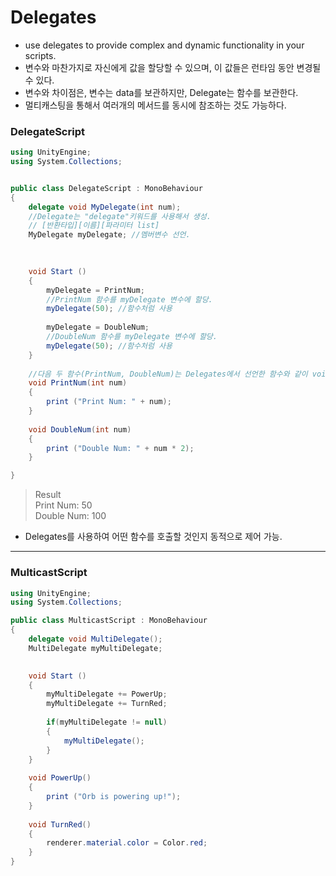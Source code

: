 Delegates
=========
- use delegates to provide complex and dynamic functionality in your scripts.
- 변수와 마찬가지로 자신에게 값을 할당할 수 있으며, 이 값들은 런타임 동안 변경될 수 있다.
- 변수와 차이점은, 변수는 data를 보관하지만, Delegate는 함수를 보관한다.
- 멀티캐스팅을 통해서 여러개의 메서드를 동시에 참조하는 것도 가능하다.

### DelegateScript
```c#
using UnityEngine;
using System.Collections;


public class DelegateScript : MonoBehaviour 
{   
    delegate void MyDelegate(int num);
    //Delegate는 "delegate"키워드를 사용해서 생성.
    // [반환타입][이름][파라미터 list]
    MyDelegate myDelegate; //멤버변수 선언.
    
    

    void Start () 
    {
        myDelegate = PrintNum;
        //PrintNum 함수를 myDelegate 변수에 할당.
        myDelegate(50); //함수처럼 사용
        
        myDelegate = DoubleNum;
        //DoubleNum 함수를 myDelegate 변수에 할당.
        myDelegate(50); //함수처럼 사용
    }
    
    //다음 두 함수(PrintNum, DoubleNum)는 Delegates에서 선언한 함수와 같이 void 타입이며 단일 정수 파라미터를 가진다.
    void PrintNum(int num)
    {
        print ("Print Num: " + num);
    }
    
    void DoubleNum(int num)
    {
        print ("Double Num: " + num * 2);
    }

}
```

> Result\
Print Num: 50\
Double Num: 100
- Delegates를 사용하여 어떤 함수를 호출할 것인지 동적으로 제어 가능.
***
### MulticastScript
```c#
using UnityEngine;
using System.Collections;

public class MulticastScript : MonoBehaviour 
{
    delegate void MultiDelegate();
    MultiDelegate myMultiDelegate;
    

    void Start () 
    {
        myMultiDelegate += PowerUp;
        myMultiDelegate += TurnRed;
        
        if(myMultiDelegate != null)
        {
            myMultiDelegate();
        }
    }
    
    void PowerUp()
    {
        print ("Orb is powering up!");
    }
    
    void TurnRed()
    {
        renderer.material.color = Color.red;
    }
}
```
